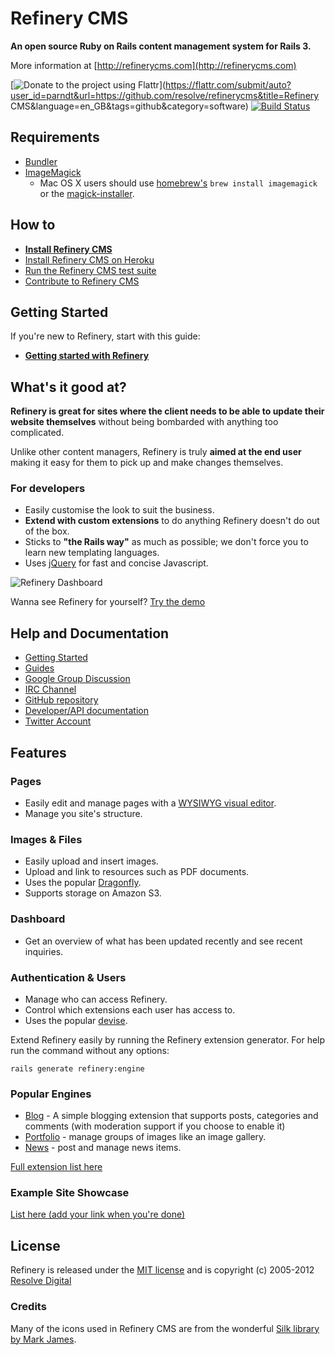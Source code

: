 # Refinery CMS

__An open source Ruby on Rails content management system for Rails 3.__

More information at [http://refinerycms.com](http://refinerycms.com)

[![Donate to the project using Flattr](http://api.flattr.com/button/flattr-badge-large.png)](https://flattr.com/submit/auto?user_id=parndt&url=https://github.com/resolve/refinerycms&title=Refinery CMS&language=en_GB&tags=github&category=software)
[![Build Status](https://secure.travis-ci.org/resolve/refinerycms.png)](http://travis-ci.org/resolve/refinerycms)

## Requirements

* [Bundler](http://gembundler.com)
* [ImageMagick](http://www.imagemagick.org/script/install-source.php)
  * Mac OS X users should use [homebrew's](https://github.com/mxcl/homebrew/wiki/installation) `brew install imagemagick` or the [magick-installer](https://github.com/maddox/magick-installer).

## How to

* __[Install Refinery CMS](http://refinerycms.com/download)__
* [Install Refinery CMS on Heroku](http://refinerycms.com/guides/how-to-install-refinery-on-heroku)
* [Run the Refinery CMS test suite](http://refinerycms.com/guides/how-to-test-refinery)
* [Contribute to Refinery CMS](http://refinerycms.com/guides/contributing-to-refinery)

## Getting Started

If you're new to Refinery, start with this guide:

* __[Getting started with Refinery](http://refinerycms.com/guides/getting-started-with-refinery)__

## What's it good at?

__Refinery is great for sites where the client needs to be able to update their website themselves__ without being bombarded with anything too complicated.

Unlike other content managers, Refinery is truly __aimed at the end user__ making it easy for them to pick up and make changes themselves.

### For developers

* Easily customise the look to suit the business.
* __Extend with custom extensions__ to do anything Refinery doesn't do out of the box.
* Sticks to __"the Rails way"__ as much as possible; we don't force you to learn new templating languages.
* Uses [jQuery](http://jquery.com/) for fast and concise Javascript.

![Refinery Dashboard](http://refinerycms.com/system/images/0000/0576/dashboard.png)

Wanna see Refinery for yourself? [Try the demo](http://demo.refinerycms.com/refinery)

## Help and Documentation

* [Getting Started](http://refinerycms.com/guides/getting-started-with-refinery)
* [Guides](http://refinerycms.com/guides)
* [Google Group Discussion](http://group.refinerycms.org)
* [IRC Channel](http://refinerycms.com/guides/how-to-get-help-with-refinery#irc-channel)
* [GitHub repository](https://github.com/resolve/refinerycms)
* [Developer/API documentation](http://api.refinerycms.org)
* [Twitter Account](http://twitter.com/refinerycms)

## Features

### Pages

* Easily edit and manage pages with a [WYSIWYG visual editor](http://www.wymeditor.org/).
* Manage you site's structure.

### Images & Files

* Easily upload and insert images.
* Upload and link to resources such as PDF documents.
* Uses the popular [Dragonfly](https://github.com/markevans/dragonfly).
* Supports storage on Amazon S3.

### Dashboard

* Get an overview of what has been updated recently and see recent inquiries.

### Authentication & Users

* Manage who can access Refinery.
* Control which extensions each user has access to.
* Uses the popular [devise](https://github.com/plataformatec/devise).

Extend Refinery easily by running the Refinery extension generator. 
For help run the command without any options:

    rails generate refinery:engine

### Popular Engines

* [Blog](https://github.com/resolve/refinerycms-blog) - A simple blogging extension that supports posts, categories and comments (with moderation support if you choose to enable it)
* [Portfolio](https://github.com/resolve/refinerycms-portfolio) - manage groups of images like an image gallery.
* [News](https://github.com/resolve/refinerycms-news) - post and manage news items.

[Full extension list here](http://refinerycms.com/engines)

### Example Site Showcase

[List here (add your link when you're done)](https://github.com/resolve/refinerycms/wiki/Example-Site-Showcase)

## License

Refinery is released under the [MIT license](https://github.com/resolve/refinerycms/blob/master/license.md#readme) and is copyright (c) 2005-2012 [Resolve Digital](http://www.resolvedigital.com)

### Credits

Many of the icons used in Refinery CMS are from the wonderful [Silk library by Mark James](http://www.famfamfam.com/lab/icons/silk/).